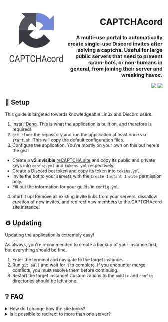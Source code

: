 [Support]: https://encode42.dev/support
[Discord Badge]: https://img.shields.io/discord/646517284453613578?color=7289da&labelColor=7289da&label=​&logo=discord&logoColor=white&style=flat-square
[Codacy]: https://app.codacy.com/gh/Encode42/CAPTCHAcord
[Codacy Badge]: https://img.shields.io/codacy/grade/79f97c356b6a47fc9251096465e3b7f0?color=172B4D&labelColor=172B4D&label=​&logo=codacy&style=flat-square

<img src=".github/assets/badge.png" width="200px" align="left">

<div align="right">

# CAPTCHAcord
### A multi-use portal to automatically create single-use Discord invites after solving a captcha. Useful for large public servers that need to prevent spam-bots, or non-humans in general, from joining their server and wreaking havoc.
[![][Codacy Badge]][Codacy] [![][Discord Badge]][Support]
</div>

## 🔧 Setup
This guide is targeted towards knowledgeable Linux and Discord users.

1. Install [Deno](https://deno.land/). This is what the application is built on, and therefore is required!
2. `git clone` the repository and run the application at least once via `start.sh`. This will copy the default configuration files.
3. Configure the application. You're mostly on your own on this but here's the gist:
  - Create a **v2 invisible** [reCAPTCHA site](https://www.google.com/recaptcha/admin/create) and copy its public and private keys into `config.yml` and `tokens.yml` respectively.
  - Create a [Discord bot token](https://www.writebots.com/discord-bot-token/) and copy its token into `tokens.yml`.
  - Invite the bot to your servers with the `Create Instant Invite` permission only.
  - Fill out the information for your guilds in `config.yml`.
4. Start it up! Remove all existing invite links from your servers, dissallow creation of new invites, and redirect new members to the CAPTCHAcord site instance!

## ⚙️ Updating
Updating the application is extremely easy!

As always, you're recommended to create a backup of your instance first, but everything should be fine.

1. Enter the terminal and navigate to the target instance.
2. Run `git pull` and wait for it to complete. If you encounter merge conflicts, you must resolve them before continuing.
3. Restart the target instance! Customizations to the `public` and `config` directories should be left alone.

## ❔ FAQ
<details>
<summary>
How do I change how the site looks?
</summary>

Changes to in the `public` and `private` directories will never be modified, unless a commit changes said files.
All dynamic routes, strings, etc. are generated in code and are harder to modify.
</details>

<details>
<summary>
Is it possible to redirect to more than one server?
</summary>

Yes! In your `config.yml`, you can define multiple routes in the `discord.guilds` key. Keep in mind, the bot needs to be in each server and have sufficient permissions.

Example config:
```yaml
# Discord settings
discord:
  # Guilds to provide endpoints for
  guilds:
    # id: Guild to create invites for. (Discord guild ID)
    # channel: Channel to create invite to. (Discord channel ID)
    # name: (optional) Override the name of the guild displayed on the website.
    #       Defaults to the guild's display name if non-existent.
    # endpoint: (optional) Endpoint to attach and listen to. (HTTP location)
    #           Defaults to the name of the key.
    default:
      id: "684495087534866437"
      channel: "684550338291957896"
      endpoint: "/my-server"

    test:
      id: "365455168583499776"
      channel: "365455168583499779"
      name: ""
```

This will redirect `/my-server` to the guild `684495087534866437`, and `/test` to `365455168583499776`!
</details>
